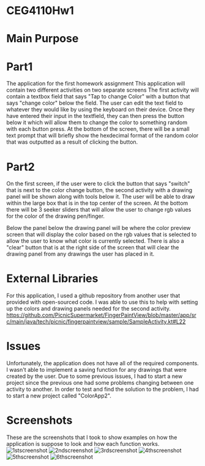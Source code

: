 # CEG4110Hw1
# Main Purpose

# Part1
The application for the first homework assignment
This application will contain two different activities on two separate screens
The first activity will contain a textbox field that says "Tap to change Color" with 
a button that says "change color" below the field. 
The user can edit the text field to whatever they would like by using 
the keyboard on their device.
Once they have entered their input in the textfield, they can then press the button 
below it which will allow them to change the color to something random with each
button press. At the bottom of the screen, there will be a small text
prompt that will briefly show the hexdecimal format of the random color
that was outputted as a result of clicking the button. 

# Part2 
On the first screen, if the user were to click the button that says "switch" that is 
next to the color change button, the second activity with a drawing panel will be shown
along with tools below it. 
The user will be able to draw within the large box that is in the top center of the screen.
At the bottom there will be 3 seeker sliders that will allow the user to change rgb values for
the color of the drawing pen/finger.

Below the panel below the drawing panel will be where the color preview screen that will display
the color based on the rgb values that is selected to allow the user to know what color 
is currently selected. 
There is also a "clear" button that is at the right side of the screen that will
clear the drawing panel from any drawings the user has placed in it.


# External Libraries
For this application, I used a github repository from another user that provided with
open-sourced code. I was able to use this to help with setting up the colors 
and drawing panels needed for the second activity. 
https://github.com/PicnicSupermarket/FingerPaintView/blob/master/app/src/main/java/tech/picnic/fingerpaintview/sample/SampleActivity.kt#L22

# Issues
Unfortunately, the application does not have all of the required components. 
I wasn't able to implement a saving function for any drawings that were created
by the user. 
Due to some previous issues, I had to start a new project since the previous one had some
problems changing between one activity to another. In order to test and find the
solution to the problem, I had to start a new project called "ColorApp2". 

# Screenshots
These are the screenshots that I took to show examples on how the application is suppose to look and how each function works.
![1stscreenshot](https://github.com/Hw1_CEG4110/iWinfrey/Resources/Screenshot1.png "Screenshot1")
![2ndscreenshot](https://github.com/Hw1_CEG4110/iWinfrey/Resources/Screenshot2.png "Screenshot2")
![3rdscreenshot](https://github.com/Hw1_CEG4110/iWinfrey/Resources/Screenshot3.png "Screenshot3")
![4thscreenshot](https://github.com/Hw1_CEG4110/iWinfrey/Resources/Screenshot4.png "Screenshot4")
![5thscreenshot](https://github.com/Hw1_CEG4110/iWinfrey/Resources/Screenshot5.png "Screenshot5")
![6thscreenshot](https://github.com/Hw1_CEG4110/iWinfrey/Resources/Screenshot6.png "Screenshot6")


